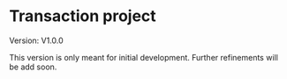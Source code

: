 # Transaction project

Version: V1.0.0

This version is only meant for initial development. Further refinements will be add soon.
